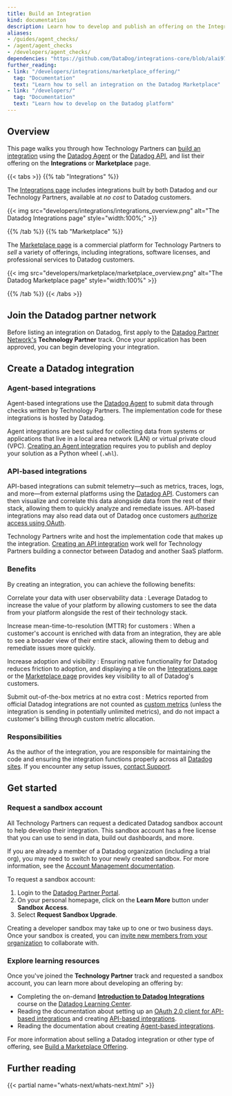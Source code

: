 ```yaml
---
title: Build an Integration
kind: documentation
description: Learn how to develop and publish an offering on the Integrations page.
aliases:
- /guides/agent_checks/
- /agent/agent_checks
- /developers/agent_checks/
dependencies: "https://github.com/DataDog/integrations-core/blob/alai97/add-marketplace-documentation/docs/dev/README.md"
further_reading:
- link: "/developers/integrations/marketplace_offering/"
  tag: "Documentation"
  text: "Learn how to sell an integration on the Datadog Marketplace"
- link: "/developers/"
  tag: "Documentation"
  text: "Learn how to develop on the Datadog platform"
---
```


## Overview

This page walks you through how Technology Partners can [build an integration](#create-a-datadog-integration) using the [Datadog Agent][11] or the [Datadog API][12], and list their offering on the **Integrations** or **Marketplace** page. 

{{< tabs >}}
{{% tab "Integrations" %}}

The [Integrations page][101] includes integrations built by both Datadog and our Technology Partners, available at _no cost_ to Datadog customers. 

{{< img src="developers/integrations/integrations_overview.png" alt="The Datadog Integrations page" style="width:100%;" >}}

[101]: https://app.datadoghq.com/integrations

{{% /tab %}}
{{% tab "Marketplace" %}}

The [Marketplace page][101] is a commercial platform for Technology Partners to _sell_ a variety of offerings, including integrations, software licenses, and professional services to Datadog customers.

{{< img src="developers/marketplace/marketplace_overview.png" alt="The Datadog Marketplace page" style="width:100%" >}}

[101]: https://app.datadoghq.com/marketplace

{{% /tab %}}
{{< /tabs >}}

## Join the Datadog partner network

Before listing an integration on Datadog, first apply to the [Datadog Partner Network's][5] **Technology Partner** track. Once your application has been approved, you can begin developing your integration.

## Create a Datadog integration

### Agent-based integrations

Agent-based integrations use the [Datadog Agent][11] to submit data through checks written by Technology Partners. The implementation code for these integrations is hosted by Datadog. 

Agent integrations are best suited for collecting data from systems or applications that live in a local area network (LAN) or virtual private cloud (VPC). [Creating an Agent integration][2] requires you to publish and deploy your solution as a Python wheel (`.whl`).

### API-based integrations

API-based integrations can submit telemetry—such as metrics, traces, logs, and more—from external platforms using the [Datadog API][12]. Customers can then visualize and correlate this data alongside data from the rest of their stack, allowing them to quickly analyze and remediate issues. API-based integrations may also read data out of Datadog once customers [authorize access using OAuth][13]. 

Technology Partners write and host the implementation code that makes up the integration. [Creating an API integration][1] work well for Technology Partners building a connector between Datadog and another SaaS platform.

### Benefits

By creating an integration, you can achieve the following benefits:

Correlate your data with user observability data
: Leverage Datadog to increase the value of your platform by allowing customers to see the data from your platform alongside the rest of their technology stack.

Increase mean-time-to-resolution (MTTR) for customers 
: When a customer's account is enriched with data from an integration, they are able to see a broader view of their entire stack, allowing them to debug and remediate issues more quickly. 

Increase adoption and visibility 
: Ensuring native functionality for Datadog reduces friction to adoption, and displaying a tile on the [Integrations page][10] or the [Marketplace page][17] provides key visibility to all of Datadog's customers.

Submit out-of-the-box metrics at no extra cost 
: Metrics reported from official Datadog integrations are not counted as [custom metrics][14] (unless the integration is sending in potentially unlimited metrics), and do not impact a customer's billing through custom metric allocation.

### Responsibilities

As the author of the integration, you are responsible for maintaining the code and ensuring the integration functions properly across all [Datadog sites][15]. If you encounter any setup issues, [contact Support][16].

## Get started 

### Request a sandbox account

All Technology Partners can request a dedicated Datadog sandbox account to help develop their integration. This sandbox account has a free license that you can use to send in data, build out dashboards, and more. 

<div class="alert alert-info">If you are already a member of a Datadog organization (including a trial org), you may need to switch to your newly created sandbox. For more information, see the <a href="https://docs.datadoghq.com/account_management/org_switching/">Account Management documentation</a>.</div>

To request a sandbox account:

1. Login to the [Datadog Partner Portal][5].
2. On your personal homepage, click on the **Learn More** button under **Sandbox Access**.
3. Select **Request Sandbox Upgrade**.

Creating a developer sandbox may take up to one or two business days. Once your sandbox is created, you can [invite new members from your organization][6] to collaborate with.

### Explore learning resources

Once you've joined the **Technology Partner** track and requested a sandbox account, you can learn more about developing an offering by:

* Completing the on-demand [**Introduction to Datadog Integrations**][7] course on the [Datadog Learning Center][8].
* Reading the documentation about setting up an [OAuth 2.0 client for API-based integrations][9] and creating [API-based integrations][1].
* Reading the documentation about creating [Agent-based integrations][2].

For more information about selling a Datadog integration or other type of offering, see [Build a Marketplace Offering][4].

## Further reading

{{< partial name="whats-next/whats-next.html" >}}

[1]: https://docs.datadoghq.com/developers/integrations/api_integration/
[2]: https://docs.datadoghq.com/developers/integrations/agent_integration/
[3]: https://docs.datadoghq.com/integrations/
[4]: https://docs.datadoghq.com/developers/integrations/marketplace_offering/
[5]: https://partners.datadoghq.com/
[6]: https://docs.datadoghq.com/account_management/users/#add-new-members-and-manage-invites
[7]: https://learn.datadoghq.com/courses/intro-to-integrations
[8]: https://learn.datadoghq.com/
[9]: https://docs.datadoghq.com/developers/authorization/
[10]: https://app.datadoghq.com/integrations
[11]: https://docs.datadoghq.com/agent/
[12]: https://docs.datadoghq.com/api/latest/
[13]: https://docs.datadoghq.com/developers/authorization/
[14]: https://docs.datadoghq.com/metrics/custom_metrics/
[15]: https://docs.datadoghq.com/getting_started/site/
[16]: https://docs.datadoghq.com/help/
[17]: https://app.datadoghq.com/marketplace